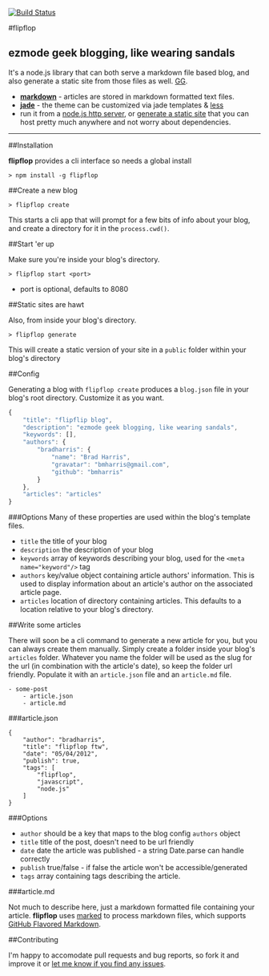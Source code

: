 [![Build Status](https://secure.travis-ci.org/bmharris/flipflop.png?branch=master)](http://travis-ci.org/bmharris/flipflop)

#flipflop

## ezmode geek blogging, like wearing sandals

It's a node.js library that can both serve a markdown file based blog, and also generate a static site from those files as well. [GG][].

+	**[markdown][]** - articles are stored in markdown formatted text files.
+	**[jade][]** - the theme can be customized via jade templates & [less][]
+	run it from a [node.js http server](#start-er-up), or [generate a static site](#static-sites-are-hawt) that you can host pretty much anywhere and not worry about dependencies.

---

##Installation

**flipflop** provides a cli interface so needs a global install

```
> npm install -g flipflop
```

##Create a new blog

```
> flipflop create
```

This starts a cli app that will prompt for a few bits of info about your blog, and create a directory for it in the `process.cwd()`.

##Start 'er up

Make sure you're inside your blog's directory.

```
> flipflop start <port>
```
+	port is optional, defaults to 8080

##Static sites are hawt

Also, from inside your blog's directory.

```
> flipflop generate
```

This will create a static version of your site in a `public` folder within your blog's directory

##Config

Generating a blog with `flipflop create` produces a `blog.json` file in your blog's root directory.  Customize it as you want.

```javascript
{
	"title": "flipflip blog",
	"description": "ezmode geek blogging, like wearing sandals",
	"keywords": [],
	"authors": {
		"bradharris": {
			"name": "Brad Harris",
			"gravatar": "bmharris@gmail.com",
			"github": "bmharris"
		}
	},
	"articles": "articles"
}
```
###Options
Many of these properties are used within the blog's template files.

+	`title` the title of your blog
+	`description` the description of your blog
+	`keywords` array of keywords describing your blog, used for the `<meta name="keyword"/>` tag
+	`authors` key/value object containing article authors' information.  This is used to display information about an article's author on the associated article page.
+	`articles` location of directory containing articles.  This defaults to a location relative to your blog's directory.

##Write some articles

There will soon be a cli command to generate a new article for you, but you can always create them manually.  Simply create a folder inside your blog's `articles` folder.  Whatever you name the folder will be used as the slug for the url (in combination with the article's date), so keep the folder url friendly.  Populate it with an `article.json` file and an `article.md` file.

```
- some-post
	- article.json
	- article.md
```

###article.json

```
{
	"author": "bradharris",
	"title": "flipflop ftw",
	"date": "05/04/2012",
	"publish": true,
	"tags": [
		"flipflop",
		"javascript",
		"node.js"
	]
}
```
###Options
+	`author` should be a key that maps to the blog config `authors` object
+	`title` title of the post, doesn't need to be url friendly
+	`date` date the article was published - a string Date.parse can handle correctly
+	`publish` true/false - if false the article won't be accessible/generated
+	`tags` array containing tags describing the article.

###article.md

Not much to describe here, just a markdown formatted file containing your article.  **flipflop** uses [marked][] to process markdown files, which supports [GitHub Flavored Markdown][gfm].

##Contributing

I'm happy to accomodate pull requests and bug reports, so fork it and improve it or [let me know if you find any issues][issues].

[GG]: http://www.urbandictionary.com/define.php?term=gg
[markdown]: http://daringfireball.net/projects/markdown/
[jade]: https://github.com/visionmedia/jade/
[less]: http://lesscss.org/
[marked]: https://github.com/chjj/marked
[gfm]: http://github.github.com/github-flavored-markdown/
[issues]: https://github.com/bmharris/flipflop/issues
